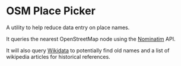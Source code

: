 # OSM Place Picker

A utility to help reduce data entry on place names.

It queries the nearest OpenStreetMap node using the [Nominatim](https://nominatim.openstreetmap.org/) API.

It will also query [Wikidata](https://www.wikidata.org/) to potentially find old names and a list of wikipedia articles for historical references.